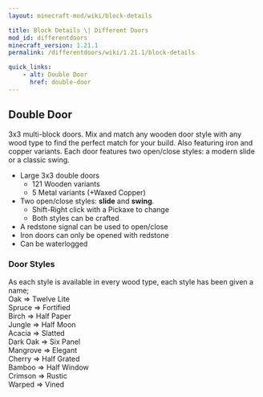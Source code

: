 ```yaml
---
layout: minecraft-mod/wiki/block-details

title: Block Details \| Different Doors
mod_id: differentdoors
minecraft_version: 1.21.1
permalink: /differentdoors/wiki/1.21.1/block-details

quick_links:
    - alt: Double Door
      href: double-door
---
```


## Double Door

3x3 multi-block doors. Mix and match any wooden door style with any wood type to find the perfect match for your build. Also featuring iron and copper variants. Each door features two open/close styles: a modern slide or a classic swing.

- Large 3x3 double doors
    - 121 Wooden variants
    - 5 Metal variants (+Waxed Copper)
- Two open/close styles: **slide** and **swing**.
    - Shift-Right click with a Pickaxe to change
    - Both styles can be crafted
- A redstone signal can be used to open/close
- Iron doors can only be opened with redstone
- Can be waterlogged

### Door Styles

As each style is available in every wood type, each style has been given a name;<br>
Oak      => Twelve Lite<br>
Spruce   => Fortified<br>
Birch    => Half Paper<br>
Jungle   => Half Moon<br>
Acacia   => Slatted<br>
Dark Oak => Six Panel<br>
Mangrove => Elegant<br>
Cherry   => Half Grated<br>
Bamboo   => Half Window<br>
Crimson  => Rustic<br>
Warped   => Vined